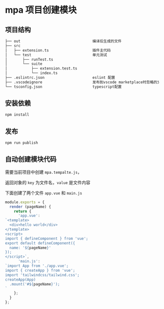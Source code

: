 # mpa 项目创建模块

## 项目结构
```txt
├── out                                 编译后生成的文件
├── src
│   ├── extension.ts                    插件主代码
│   └── test                            单元测试
│       ├── runTest.ts
│       └── suite
│           ├── extension.test.ts
│           └── index.ts
├── .eslintrc.json                      eslint 配置
├── .vscodeignore                       发布到vscode marketplace时忽略的文件
└── tsconfig.json                       typescript配置
```

## 安装依赖

```sh
npm install
```

## 发布
```sh
npm run publish
```

## 自动创建模块代码

需要当前项目中创建 `mpa.tempalte.js`，

返回对象的 `key` 为文件名，`value` 是文件内容

下面创建了两个文件 `app.vue` 和 `main.js`

```js
module.exports = {
  render (pageName) {
    return {
      'app.vue':
`<template>
  <div>hello world</div>
</template>
<script>
import { defineComponent } from 'vue';
export default defineComponent({
  name: '${pageName}'
});
</script>`,
      'main.js':
`import App from './app.vue';
import { createApp } from 'vue';
import 'tailwindcss/tailwind.css';
createApp(App)
  .mount('#${pageName}');
`
    };
  }
};
```